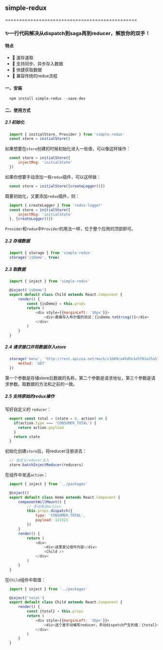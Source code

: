 ## simple-redux
===============================================

### ✨一行代码解决从dispatch到saga再到reducer，解放你的双手！

#### 特点
* 🚅 速存速取
* 🌲 支持同步、异步存入数据
* 🚀 快捷获取数据
* 🎉 兼容传统的redux流程

#### 一、安装
```javascript
  npm install simple-redux --save-dev
```

#### 二、使用方式
##### 2.1 初始化

```javascript
  import { initialStore, Provider } from 'simple-redux'
  const store = initialStore()
```
如果想要在`store`创建的时候初始化进入一些值，可以像这样操作：

```javascript
  const store = initialStore({
      injectMsg: 'initialState'
  })
```

如果你想要手动添加一些`redux`插件，可以这样做：

```javascript
  const store = initialStore([createLogger()])
```

既要初始化，又要添加`redux`插件，则：

```javascript
  import { createLogger } from 'redux-logger'
  const store = initialStore({
      injectMsg: 'initialState'
  }, [createLogger()])
```

`Provider`和`redux`中`Provider`的用法一样，位于整个应用的顶部即可。

##### 2.2 存储数据

```javascript
  import { storage } from 'simple-redux'
  storage('isDemo', true)
```

##### 2.3 取数据

```javascript
  import { inject } from 'simple-redux'

  @inject('isDemo')
  export default class Child extends React.Component {
      render() {
          const {isDemo} = this.props
          return (
              <div style={{marginLeft: '10px'}}>
                  <div>直接存入布尔值的测试：{isDemo.toString()}</div>
              </div>
          )
      }
  }
```

##### 2.4 请求接口并将数据存入store

```javascript
  storage('menu', 'http://rest.apizza.net/mock/c1609ca45d5e1e5f81e25a5186d0f4b7/menu', {
      method: 'GET'
  })
```

第一个参数是存储store后数据的名称，第二个参数是请求地址，第三个参数是请求参数。取数据的方法和之前的一致。

##### 2.5 支持原始的redux操作

写好自定义的 `reducer`：

```javascript
  export const total = (state = 0, action) => {
    if(action.type === 'CONSUMER_TOTAL') {
      return action.payload
    }
    return state
  }
```

初始化创建`store`后，将reducer注册进去：

```javascript
  // 自定义reducer注入
  store.batchInjectReducer(reducers)
```

在组件中发送`action`：
```javascript
  import { inject } from '../packages'

  @inject()
  export default class Home extends React.Component {
      componentWillMount() {
          // 手动发送action
          this.props.dispatch({
              type: 'CONSUMER_TOTAL',
              payload: 123321
          })
      }
      render() {
          return (
              <div>
                  <div>这里是父组件内容</div>
                  <Child />
              </div>
          )
      }
  }
```

在`Child`组件中取值：

```javascript
  import { inject } from '../packages'

  @inject('total')
  export default class Child extends React.Component {
      render() {
          const {total} = this.props
          return (
              <div style={{marginLeft: '10px'}}>
                  <div>这个是手动编写reducer，手动dispatch产生的值：{total}</div>
              </div>
          )
      }
  }
```